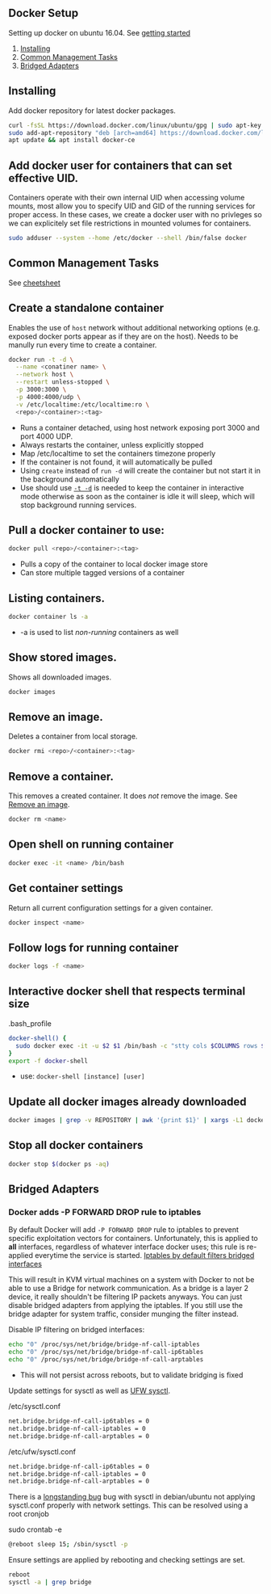 Docker Setup
------------
Setting up docker on ubuntu 16.04. See [getting started][1]

1. [Installing](#installing)
1. [Common Management Tasks](#common-management-tasks)
1. [Bridged Adapters](#bridged-adapters)

Installing
----------
Add docker repository for latest docker packages.
```bash
curl -fsSL https://download.docker.com/linux/ubuntu/gpg | sudo apt-key add -
sudo add-apt-repository "deb [arch=amd64] https://download.docker.com/linux/ubuntu xenial stable"
apt update && apt install docker-ce
```

## Add docker user for containers that can set effective UID.
Containers operate with their own internal UID when accessing volume mounts,
most allow you to specify UID and GID of the running services for proper access.
In these cases, we create a docker user with no privleges so we can explicitely
set file restrictions in mounted volumes for containers.

```bash
sudo adduser --system --home /etc/docker --shell /bin/false docker
```

Common Management Tasks
-----------------------
See [cheetsheet][2]

## Create a standalone container
Enables the use of `host` network without additional networking options (e.g.
exposed docker ports appear as if they are on the host). Needs to be manully run
every time to create a container.

```bash
docker run -t -d \
  --name <conatiner name> \
  --network host \
  --restart unless-stopped \
  -p 3000:3000 \
  -p 4000:4000/udp \
  -v /etc/localtime:/etc/localtime:ro \
  <repo>/<container>:<tag>
```
 * Runs a container detached, using host network exposing port 3000 and
   port 4000 UDP.
 * Always restarts the container, unless explicitly stopped
 * Map /etc/localtime to set the containers timezone properly
 * If the container is not found, it will automatically be pulled
 * Using `create` instead of `run -d` will create the container but not start it
   in the background automatically
 * Use should use [`-t -d`][3] is needed to keep the container in interactive
   mode otherwise as soon as the container is idle it will sleep, which will
   stop background running services.

## Pull a docker container to use:

```bash
docker pull <repo>/<container>:<tag>
```
 * Pulls a copy of the container to local docker image store
 * Can store multiple tagged versions of a container

## Listing containers.

```bash
docker container ls -a
```
 * -a is used to list *non-running* containers as well

## Show stored images.
Shows all downloaded images.

```bash
docker images
```

## Remove an image.
Deletes a container from local storage.

```bash
docker rmi <repo>/<container>:<tag>
```

## Remove a container.
This removes a created container. It does *not* remove the image. See [Remove
an image](#remove-an-image).

```bash
docker rm <name>
```

## Open shell on running container

```bash
docker exec -it <name> /bin/bash
```

## Get container settings
Return all current configuration settings for a given container.

```bash
docker inspect <name>
```

## Follow logs for running container

```bash
docker logs -f <name>
```

## Interactive docker shell that respects terminal size

.bash_profile
```bash
docker-shell() {
  sudo docker exec -it -u $2 $1 /bin/bash -c "stty cols $COLUMNS rows $LINES && /bin/bash";
}
export -f docker-shell
```
 * use: `docker-shell [instance] [user]`

## Update all docker images already downloaded
```bash
docker images | grep -v REPOSITORY | awk '{print $1}' | xargs -L1 docker pull
```

## Stop all docker containers
```bash
docker stop $(docker ps -aq)
```

Bridged Adapters
----------------
### Docker adds -P FORWARD DROP rule to iptables
By default Docker will add `-P FORWARD DROP` rule to iptables to prevent
specific exploitation vectors for containers. Unfortunately, this is applied to
**all** interfaces, regardless of whatever interface docker uses; this rule is
re-applied everytime the service is started. [Iptables by default filters
bridged interfaces][7]

This will result in KVM virtual machines on a system with Docker to not be able
to use a Bridge for network communication. As a bridge is a layer 2 device, it
really shouldn't be filtering IP packets anyways. You can just disable bridged
 adapters from applying the iptables. If you still use the bridge adapter for
 system traffic, consider munging the filter instead.

Disable IP filtering on bridged interfaces:
```bash
echo "0" /proc/sys/net/bridge/bridge-nf-call-iptables
echo "0" /proc/sys/net/bridge/bridge-nf-call-ip6tables
echo "0" /proc/sys/net/bridge/bridge-nf-call-arptables
```
 * This will not persist across reboots, but to validate bridging is fixed

Update settings for sysctl as well as [UFW sysctl][7].

/etc/sysctl.conf
```bash
net.bridge.bridge-nf-call-ip6tables = 0
net.bridge.bridge-nf-call-iptables = 0
net.bridge.bridge-nf-call-arptables = 0
```

/etc/ufw/sysctl.conf
```bash
net.bridge.bridge-nf-call-ip6tables = 0
net.bridge.bridge-nf-call-iptables = 0
net.bridge.bridge-nf-call-arptables = 0
```

There is a [longstanding bug][6] bug with sysctl in debian/ubuntu not applying
sysctl.conf properly with network settings. This can be resolved using a root
cronjob

sudo crontab -e
```bash
@reboot sleep 15; /sbin/sysctl -p
```

Ensure settings are applied by rebooting and checking settings are set.
```bash
reboot
sysctl -a | grep bridge
```


[1]: https://docs.docker.com/get-started/
[2]: https://github.com/wsargent/docker-cheat-sheet
[3]: https://stackoverflow.com/questions/30209776/docker-container-will-automatically-stop-after-docker-run-d
[4]: https://stackoverflow.com/questions/38786615/docker-number-of-lines-in-terminal-changing-inside-docker/49281526#49281526
[5]: https://serverfault.com/questions/162366/iptables-bridge-and-forward-chain
[6]: https://bugs.launchpad.net/ubuntu/+source/procps/+bug/50093
[7]: https://serverfault.com/questions/431590/how-to-make-sysctl-network-bridge-settings-persist-after-a-reboot
